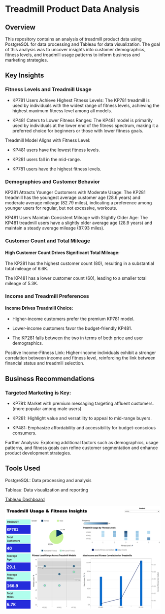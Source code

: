 # Treadmill Product Data Analysis

## Overview

This repository contains an analysis of treadmill product data using PostgreSQL for data processing and Tableau for data visualization. The goal of this analysis was to uncover insights into customer demographics, fitness levels, and treadmill usage patterns to inform business and marketing strategies.

## Key Insights

### Fitness Levels and Treadmill Usage

- KP781 Users Achieve Highest Fitness Levels: The KP781 treadmill is used by individuals with the widest range of fitness levels, achieving the highest maximum fitness level among all models.

- KP481 Caters to Lower Fitness Ranges: The KP481 model is primarily used by individuals at the lower end of the fitness spectrum, making it a preferred choice for beginners or those with lower fitness goals.

Treadmill Model Aligns with Fitness Level:

- KP481 users have the lowest fitness levels.

- KP281 users fall in the mid-range.

- KP781 users have the highest fitness levels.

### Demographics and Customer Behavior

KP281 Attracts Younger Customers with Moderate Usage: The KP281 treadmill has the youngest average customer age (28.6 years) and moderate average mileage (82.79 miles), indicating a preference among younger users for regular, but not excessive, workouts.

KP481 Users Maintain Consistent Mileage with Slightly Older Age: The KP481 treadmill users have a slightly older average age (28.9 years) and maintain a steady average mileage (87.93 miles).

### Customer Count and Total Mileage

#### High Customer Count Drives Significant Total Mileage:

The KP281 has the highest customer count (80), resulting in a substantial total mileage of 6.6K.

The KP481 has a lower customer count (60), leading to a smaller total mileage of 5.3K.

### Income and Treadmill Preferences

#### Income Drives Treadmill Choice:

- Higher-income customers prefer the premium KP781 model.

- Lower-income customers favor the budget-friendly KP481.

- The KP281 falls between the two in terms of both price and user demographics.

Positive Income-Fitness Link: Higher-income individuals exhibit a stronger correlation between income and fitness level, reinforcing the link between financial status and treadmill selection.

## Business Recommendations

### Targeted Marketing is Key:

- KP781: Market with premium messaging targeting affluent customers. (more popular among male users)

- KP281: Highlight value and versatility to appeal to mid-range buyers.

- KP481: Emphasize affordability and accessibility for budget-conscious consumers.

Further Analysis: Exploring additional factors such as demographics, usage patterns, and fitness goals can refine customer segmentation and enhance product development strategies.

## Tools Used

PostgreSQL: Data processing and analysis

Tableau: Data visualization and reporting

 

[Tableau Dashboard](https://public.tableau.com/views/treadmill_analysis/Dashboard?:language=en-US&publish=yes&:sid=&:redirect=auth&:display_count=n&:origin=viz_share_link)


![Tableau Dashboard](results/Treadmill_Usage_&_Fitness_Insights.png "tableau_dashboard")